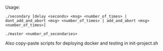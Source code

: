 Usage:

	./secondary [delay <seconds> <msg> <number_of_times> | dont_add_and_abort <msg> <number_of_times> | add_and_abort <msg> <number_of_times>]

	./master <number_of_secondaries>

Also copy-paste scripts for deploying docker and testing in init-project.sh